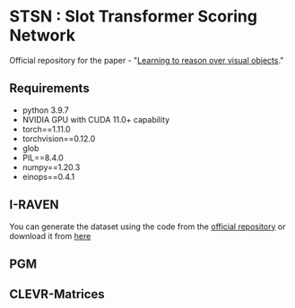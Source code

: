 # STSN : Slot Transformer Scoring Network
Official repository for the paper - "[Learning to reason over visual objects](https://openreview.net/forum?id=uR6x8Be7o_M)." 



## Requirements
* python 3.9.7
* NVIDIA GPU with CUDA 11.0+ capability
* torch==1.11.0
* torchvision==0.12.0
* glob
* PIL==8.4.0
* numpy==1.20.3
* einops==0.4.1

## I-RAVEN
You can generate the dataset using the code from the [official repository](https://github.com/husheng12345/SRAN) or download it from [here](https://drive.google.com/file/d/1SxhImd29PLtlvqXAhlkH-CVDfFRzcK7y/view?usp=share_link)

## PGM

## CLEVR-Matrices

